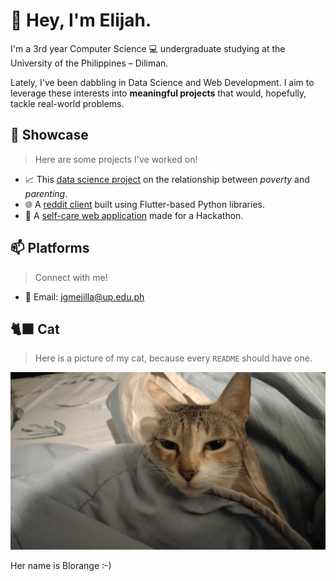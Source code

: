 # 🌱 Hey, I'm Elijah.

I'm a 3rd year Computer Science 💻 undergraduate studying at the University of the Philippines – Diliman. 

Lately, I've been dabbling in Data Science and Web Development. I aim to leverage these interests into **meaningful projects** that would, hopefully, tackle real-world problems.


## 🔭 Showcase
> Here are some projects I've worked on! 
- 📈 This [data science project](https://tes-birth-rate.vercel.app) on the relationship between *poverty* and *parenting*.
- 🌐 A [reddit client](https://github.com/UPD-CS-12/cs12222project-maca-mejilla) built using Flutter-based Python libraries.
- 🧸 A [self-care web application](https://github.com/compsat/bh24-based-template) made for a Hackathon. 

## 📫 Platforms
> Connect with me!
- 📧 Email: jgmejilla@up.edu.ph

## 🐈‍⬛ Cat
> Here is a picture of my cat, because every `README` should have one.

![blorange :-)](blorange.png)

Her name is Blorange :-)
